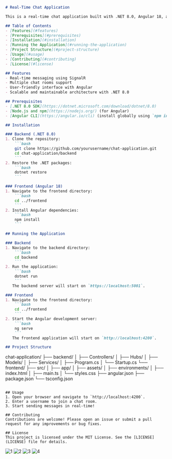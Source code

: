 ```markdown
# Real-Time Chat Application

This is a real-time chat application built with .NET 8.0, Angular 18, and SignalR. The application allows users to join chat rooms and send messages in real-time.

## Table of Contents
- [Features](#features)
- [Prerequisites](#prerequisites)
- [Installation](#installation)
- [Running the Application](#running-the-application)
- [Project Structure](#project-structure)
- [Usage](#usage)
- [Contributing](#contributing)
- [License](#license)

## Features
- Real-time messaging using SignalR
- Multiple chat rooms support
- User-friendly interface with Angular
- Scalable and maintainable architecture with .NET 8.0

## Prerequisites
- [.NET 8.0 SDK](https://dotnet.microsoft.com/download/dotnet/8.0)
- [Node.js and npm](https://nodejs.org/) (for Angular)
- [Angular CLI](https://angular.io/cli) (install globally using `npm install -g @angular/cli`)

## Installation

### Backend (.NET 8.0)
1. Clone the repository:
    ```bash
    git clone https://github.com/yourusername/chat-application.git
    cd chat-application/backend
    ```
2. Restore the .NET packages:
    ```bash
    dotnet restore
    ```

### Frontend (Angular 18)
1. Navigate to the frontend directory:
    ```bash
    cd ../frontend
    ```
2. Install Angular dependencies:
    ```bash
    npm install
    ```

## Running the Application

### Backend
1. Navigate to the backend directory:
    ```bash
    cd backend
    ```
2. Run the application:
    ```bash
    dotnet run
    ```
   The backend server will start on `https://localhost:5001`.

### Frontend
1. Navigate to the frontend directory:
    ```bash
    cd ../frontend
    ```
2. Start the Angular development server:
    ```bash
    ng serve
    ```
   The frontend application will start on `http://localhost:4200`.

## Project Structure
```
chat-application/
├── backend/
│   ├── Controllers/
│   ├── Hubs/
│   ├── Models/
│   ├── Services/
│   ├── Program.cs
│   └── Startup.cs
└── frontend/
    ├── src/
    │   ├── app/
    │   ├── assets/
    │   ├── environments/
    │   ├── index.html
    │   ├── main.ts
    │   └── styles.css
    ├── angular.json
    ├── package.json
    └── tsconfig.json
```

## Usage
1. Open your browser and navigate to `http://localhost:4200`.
2. Enter a username to join a chat room.
3. Start sending messages in real-time!

## Contributing
Contributions are welcome! Please open an issue or submit a pull request for any improvements or bug fixes.

## License
This project is licensed under the MIT License. See the [LICENSE](LICENSE) file for details.
```
![1](https://github.com/paradoxxo1/RealTimeChatAppAngular/assets/124463263/6314e875-d8d7-45d9-be3d-e0534bf03f4f)
![2](https://github.com/paradoxxo1/RealTimeChatAppAngular/assets/124463263/69b9d6d4-463c-4307-93fd-1301ec5ea83d)
![3](https://github.com/paradoxxo1/RealTimeChatAppAngular/assets/124463263/0320390a-f41a-411b-9e13-320cb07101ca)
![4](https://github.com/paradoxxo1/RealTimeChatAppAngular/assets/124463263/561d2ea9-423b-4e67-a201-e635f54ff728)
